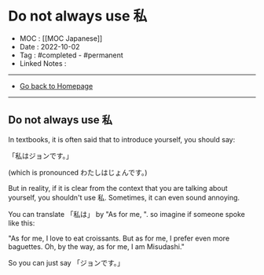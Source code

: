 # Do not always use 私
- MOC : [[MOC Japanese]]
- Date : 2022-10-02
- Tag : #completed - #permanent 
- Linked Notes : 
-------------------
- [Go back to Homepage](https://misudashi.ga/)
-----

## Do not always use 私

In textbooks, it is often said that to introduce yourself, you should say:

「私はジョンです。」

(which is pronounced わたしはじょんです。)

But in reality, if it is clear from the context that you are talking about yourself, you shouldn't use 私. Sometimes, it can even sound annoying. 

You can translate 「私は」 by "As for me, ". so imagine if someone spoke like this:

"As for me, I love to eat croissants. But as for me, I prefer even more baguettes. Oh, by the way, as for me, I am Misudashi." 

So you can just say 「ジョンです。」